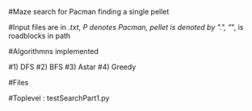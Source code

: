 #Maze search for Pacman finding a single pellet

#Input files are in *.txt, P denotes Pacman, pellet is denoted by ".", "*", is roadblocks in path

#Algorithmns implemented 

#1) DFS
#2) BFS
#3) Astar
#4) Greedy


#Files

#Toplevel : testSearchPart1.py
